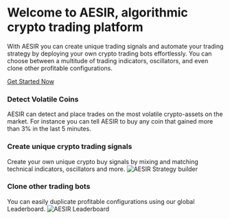 # Welcome to AESIR, algorithmic crypto trading platform

With AESIR you can create unique trading signals and automate your trading strategy by deploying your own crypto trading bots effortlessly. You can choose between a multitude of trading indicators, oscillators, and even clone other profitable configurations.

[Get Started Now](https://aesircrypto.com/)

### Detect Volatile Coins

AESIR can detect and place trades on the most volatile crypto-assets on the market. For instance you can tell AESIR to buy any coin that gained more than 3% in the last 5 minutes.


### Create unique crypto trading signals
Create your own unique crypto buy signals by mixing and matching technical indicators, oscillators and more.
![AESIR Strategy builder](https://miro.medium.com/max/1050/1*nmpHr-amzqLw3bUSma3lIg.gif)

### Clone other trading bots
You can easily duplicate profitable configurations using our global Leaderboard.
![AESIR Leaderboard](https://miro.medium.com/max/1050/1*35DH8LzED4VeQcuLhoUADQ.gif)
